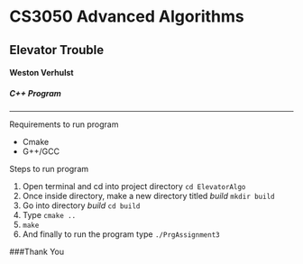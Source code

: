 # CS3050 Advanced Algorithms
## Elevator Trouble
#### Weston Verhulst
##### C++ Program
------
Requirements to run program
+ Cmake
+ G++/GCC


Steps to run program
1. Open terminal and cd into project directory `cd ElevatorAlgo`
2. Once inside directory, make a new directory titled _build_ `mkdir build`
3. Go into directory _build_ `cd build`
4. Type `cmake ..`
5. `make`
6. And finally to run the program type `./PrgAssignment3`


###Thank You